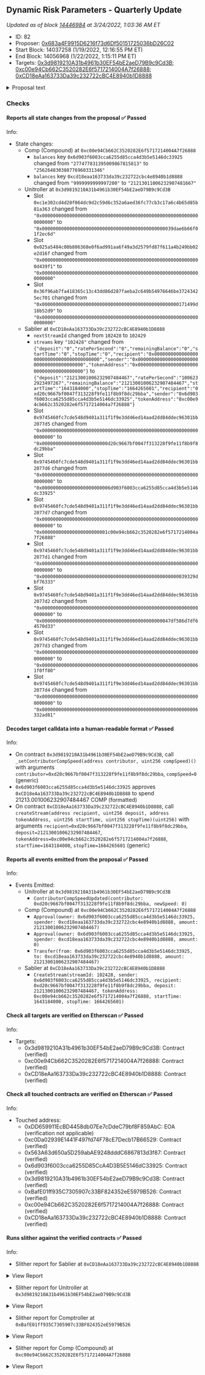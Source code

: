 ## Dynamic Risk Parameters - Quarterly Update

_Updated as of block [14446984](https://etherscan.io/block/14446984) at 3/24/2022, 1:03:36 AM ET_

- ID: 82
- Proposer: [0x683a4F9915D6216f73d6Df50151725036bD26C02](https://etherscan.io/address/0x683a4F9915D6216f73d6Df50151725036bD26C02)
- Start Block: 14037258 (1/19/2022, 12:16:55 PM ET)
- End Block: 14056968 (1/22/2022, 1:15:11 PM ET)
- Targets: [0x3d9819210A31b4961b30EF54bE2aeD79B9c9Cd3B](https://etherscan.io/address/0x3d9819210A31b4961b30EF54bE2aeD79B9c9Cd3B#code); [0xc00e94Cb662C3520282E6f5717214004A7f26888](https://etherscan.io/address/0xc00e94Cb662C3520282E6f5717214004A7f26888#code); [0xCD18eAa163733Da39c232722cBC4E8940b1D8888](https://etherscan.io/address/0xCD18eAa163733Da39c232722cBC4E8940b1D8888#code)

<details>
  <summary>Proposal text</summary>

> # Dynamic Risk Parameters - Quarterly Update
> ## Background
> 
> Over the past several months, Gauntlet has been executing on its [Dynamic Risk Parameters](https://www.comp.xyz/t/dynamic-risk-parameters/2223/1) engagement to continuously optimize capital efficiency and mitigate depositor losses. In just a quarter, Gauntlet has launched the [Risk Dashboard](https://gov.gauntlet.network/compound), implemented 5 sets of parameter recommendations, published 2 monthly risk reviews, and safely unlocked  additional borrow for Compound while maintaining protocol risk at safe levels. 
> 
> ## Replacing Existing Contributor Grant with Sablier Stream
> 
> As outlined in the original proposal, at the start of every quarter Gauntlet will create a proposal to update the service fee payment (higher or lower) in accordance with the formula outlined in the [proposal](https://www.comp.xyz/t/dynamic-risk-parameters/2223#:~:text=parameter%20recommendations%20suggested.-,Cost,-Gauntlet%20charges%20a).
> 
> As it is the beginning of a new quarter, Gauntlet is updating its streaming grant. In addition, as was requested by the [Compound community](https://www.comp.xyz/t/migrate-gfx-labs-and-gauntlet-comp-streams-over-to-sablier/2785), Gauntlet will replace its existing COMP stream with a Sablier stream. This governance proposal sets the Contributor Comp Speed to Gauntlet to zero and sets up a Sablier stream to Gauntlet instead.
> 
> References:
> [Full proposal and forum discussion](https://www.comp.xyz/t/gauntlet-quarterly-contributorcompspeed-update/2829)
</details>

### Checks
#### Reports all state changes from the proposal ✅ Passed
  




Info:
- State changes:
    - Comp (Compound) at `0xc00e94Cb662C3520282E6f5717214004A7f26888`
        - `balances` key `0x6d903f6003cca6255d85cca4d3b5e5146dc33925` changed from `"277477831395009867815813"` to `"256264830388776960331346"`
        - `balances` key `0xcd18eaa163733da39c232722cbc4e8940b1d8888` changed from `"9999999999997200"` to `"21213011006232907481667"`
    - Unitroller at `0x3d9819210A31b4961b30EF54bE2aeD79B9c9Cd3B`
        - Slot `0xc1e302cd4d20f064dc9d2c59d6c352a6aed36fc77cb3c17a6c4b65d85b81a363` changed from `"0x0000000000000000000000000000000000000000000000000000000000000000"` to `"0x000000000000000000000000000000000000000000000039dae6b66f01f2ec6d"`
        - Slot `0x025a5484c00b806368e0f6ad991aa6f49a3d2579fd87f611a4b249bb02e2d16f` changed from `"0x0000000000000000000000000000000000000000000000000000000000d439f1"` to `"0x0000000000000000000000000000000000000000000000000000000000000000"`
        - Slot `0x36f96ab7fa418365c13c43dd86d287faeba2c649b54976646be37243425ec701` changed from `"0x00000000000000000000000000000000000000000000000000171499d18b52d9"` to `"0x0000000000000000000000000000000000000000000000000000000000000000"`
    - Sablier at `0xCD18eAa163733Da39c232722cBC4E8940b1D8888`
        - `nextStreamId` changed from `102428` to `102429`
        - `streams` key `"102428"` changed from `{"deposit":"0","ratePerSecond":"0","remainingBalance":"0","startTime":"0","stopTime":"0","recipient":"0x0000000000000000000000000000000000000000","sender":"0x0000000000000000000000000000000000000000","tokenAddress":"0x0000000000000000000000000000000000000000"}` to `{"deposit":"21213001006232907484467","ratePerSecond":"1006232923497267","remainingBalance":"21213001006232907484467","startTime":"1643184000","stopTime":"1664265601","recipient":"0xd20c9667bf0047f313228f9fe11f8b9f8dc29bba","sender":"0x6d903f6003cca6255d85cca4d3b5e5146dc33925","tokenAddress":"0xc00e94cb662c3520282e6f5717214004a7f26888"}`
        - Slot `0x9745460fc7cde548d9401a311f1f9e3dd46ed14aad2dd84ddec96301bb2077d5` changed from `"0x0000000000000000000000000000000000000000000000000000000000000000"` to `"0x000000000000000000000000d20c9667bf0047f313228f9fe11f8b9f8dc29bba"`
        - Slot `0x9745460fc7cde548d9401a311f1f9e3dd46ed14aad2dd84ddec96301bb2077d6` changed from `"0x0000000000000000000000000000000000000000000000000000000000000000"` to `"0x0000000000000000000000006d903f6003cca6255d85cca4d3b5e5146dc33925"`
        - Slot `0x9745460fc7cde548d9401a311f1f9e3dd46ed14aad2dd84ddec96301bb2077d7` changed from `"0x0000000000000000000000000000000000000000000000000000000000000000"` to `"0x000000000000000000000001c00e94cb662c3520282e6f5717214004a7f26888"`
        - Slot `0x9745460fc7cde548d9401a311f1f9e3dd46ed14aad2dd84ddec96301bb2077d1` changed from `"0x0000000000000000000000000000000000000000000000000000000000000000"` to `"0x00000000000000000000000000000000000000000000000000039329dbf76333"`
        - Slot `0x9745460fc7cde548d9401a311f1f9e3dd46ed14aad2dd84ddec96301bb2077d2` changed from `"0x0000000000000000000000000000000000000000000000000000000000000000"` to `"0x00000000000000000000000000000000000000000000047df586d7df64570d33"`
        - Slot `0x9745460fc7cde548d9401a311f1f9e3dd46ed14aad2dd84ddec96301bb2077d3` changed from `"0x0000000000000000000000000000000000000000000000000000000000000000"` to `"0x0000000000000000000000000000000000000000000000000000000061f0ff80"`
        - Slot `0x9745460fc7cde548d9401a311f1f9e3dd46ed14aad2dd84ddec96301bb2077d4` changed from `"0x0000000000000000000000000000000000000000000000000000000000000000"` to `"0x000000000000000000000000000000000000000000000000000000006332ad81"`

#### Decodes target calldata into a human-readable format ✅ Passed
  




Info:
- On contract `0x3d9819210A31b4961b30EF54bE2aeD79B9c9Cd3B`, call `_setContributorCompSpeed(address contributor, uint256 compSpeed)()` with arguments `contributor=0xd20c9667bf0047f313228f9fe11f8b9f8dc29bba`, `compSpeed=0` (generic)
- `0x6d903f6003cca6255d85cca4d3b5e5146dc33925` approves `0xCD18eAa163733Da39c232722cBC4E8940b1D8888` to spend 21213.001006232907484467 COMP (formatted)
- On contract `0xCD18eAa163733Da39c232722cBC4E8940b1D8888`, call `createStream(address recipient, uint256 deposit, address tokenAddress, uint256 startTime, uint256 stopTime)(uint256)` with arguments `recipient=0xd20c9667bf0047f313228f9fe11f8b9f8dc29bba`, `deposit=21213001006232907484467`, `tokenAddress=0xc00e94cb662c3520282e6f5717214004a7f26888`, `startTime=1643184000`, `stopTime=1664265601` (generic)

#### Reports all events emitted from the proposal ✅ Passed
  




Info:
- Events Emitted:
    - Unitroller at `0x3d9819210A31b4961b30EF54bE2aeD79B9c9Cd3B`
        - `ContributorCompSpeedUpdated(contributor: 0xd20c9667bf0047f313228f9fe11f8b9f8dc29bba, newSpeed: 0)`
    - Comp (Compound) at `0xc00e94Cb662C3520282E6f5717214004A7f26888`
        - `Approval(owner: 0x6d903f6003cca6255d85cca4d3b5e5146dc33925, spender: 0xcd18eaa163733da39c232722cbc4e8940b1d8888, amount: 21213001006232907484467)`
        - `Approval(owner: 0x6d903f6003cca6255d85cca4d3b5e5146dc33925, spender: 0xcd18eaa163733da39c232722cbc4e8940b1d8888, amount: 0)`
        - `Transfer(from: 0x6d903f6003cca6255d85cca4d3b5e5146dc33925, to: 0xcd18eaa163733da39c232722cbc4e8940b1d8888, amount: 21213001006232907484467)`
    - Sablier at `0xCD18eAa163733Da39c232722cBC4E8940b1D8888`
        - `CreateStream(streamId: 102428, sender: 0x6d903f6003cca6255d85cca4d3b5e5146dc33925, recipient: 0xd20c9667bf0047f313228f9fe11f8b9f8dc29bba, deposit: 21213001006232907484467, tokenAddress: 0xc00e94cb662c3520282e6f5717214004a7f26888, startTime: 1643184000, stopTime: 1664265601)`

#### Check all targets are verified on Etherscan ✅ Passed
  




Info:
- Targets:
    - 0x3d9819210A31b4961b30EF54bE2aeD79B9c9Cd3B: Contract (verified)
    - 0xc00e94Cb662C3520282E6f5717214004A7f26888: Contract (verified)
    - 0xCD18eAa163733Da39c232722cBC4E8940b1D8888: Contract (verified)

#### Check all touched contracts are verified on Etherscan ✅ Passed
  




Info:
- Touched address:
    - 0xDD659911EcBD4458db07Ee7cDdeC79bf8F859AbC: EOA (verification not applicable)
    - 0xc0Da02939E1441F497fd74F78cE7Decb17B66529: Contract (verified)
    - 0x563A63d650a5D259abAE9248dddC6867813d3f87: Contract (verified)
    - 0x6d903f6003cca6255D85CcA4D3B5E5146dC33925: Contract (verified)
    - 0x3d9819210A31b4961b30EF54bE2aeD79B9c9Cd3B: Contract (verified)
    - 0xBafE01ff935C7305907c33BF824352eE5979B526: Contract (verified)
    - 0xc00e94Cb662C3520282E6f5717214004A7f26888: Contract (verified)
    - 0xCD18eAa163733Da39c232722cBC4E8940b1D8888: Contract (verified)

#### Runs slither against the verified contracts ✅ Passed
  




Info:
- Slither report for Sablier at `0xCD18eAa163733Da39c232722cBC4E8940b1D8888`

<details>
<summary>View Report</summary>

```
[92m
Pragma version^0.5.0 (ReentrancyGuard.sol#1) allows old versions
Reference: https://github.com/crytic/slither/wiki/Detector-Documentation#incorrect-versions-of-solidity[0m
[92m
SafeMath.add(uint256,uint256) (SafeMath.sol#26-31) is never used and should be removed
SafeMath.div(uint256,uint256) (SafeMath.sol#83-90) is never used and should be removed
SafeMath.mod(uint256,uint256) (SafeMath.sol#103-106) is never used and should be removed
SafeMath.mul(uint256,uint256) (SafeMath.sol#58-70) is never used and should be removed
SafeMath.sub(uint256,uint256) (SafeMath.sol#42-47) is never used and should be removed
Reference: https://github.com/crytic/slither/wiki/Detector-Documentation#dead-code[0m
[92m
Pragma version^0.5.0 (SafeMath.sol#1) allows old versions
Reference: https://github.com/crytic/slither/wiki/Detector-Documentation#incorrect-versions-of-solidity[0m
[93m
Sablier.balanceOf(uint256,address) (Sablier.sol#120-149) uses a dangerous strict equality:
	- require(bool,string)(vars.mathErr == MathError.NO_ERROR,recipient balance calculation error) (Sablier.sol#126)
Sablier.balanceOf(uint256,address) (Sablier.sol#120-149) uses a dangerous strict equality:
	- assert(bool)(vars.mathErr == MathError.NO_ERROR) (Sablier.sol#135)
Sablier.balanceOf(uint256,address) (Sablier.sol#120-149) uses a dangerous strict equality:
	- assert(bool)(vars.mathErr == MathError.NO_ERROR) (Sablier.sol#138)
Sablier.balanceOf(uint256,address) (Sablier.sol#120-149) uses a dangerous strict equality:
	- who == stream.recipient (Sablier.sol#141)
Sablier.balanceOf(uint256,address) (Sablier.sol#120-149) uses a dangerous strict equality:
	- who == stream.sender (Sablier.sol#142)
Sablier.balanceOf(uint256,address) (Sablier.sol#120-149) uses a dangerous strict equality:
	- assert(bool)(vars.mathErr == MathError.NO_ERROR) (Sablier.sol#145)
Sablier.createStream(address,uint256,address,uint256,uint256) (Sablier.sol#179-226) uses a dangerous strict equality:
	- assert(bool)(vars.mathErr == MathError.NO_ERROR) (Sablier.sol#193)
Sablier.createStream(address,uint256,address,uint256,uint256) (Sablier.sol#179-226) uses a dangerous strict equality:
	- require(bool,string)(deposit % vars.duration == 0,deposit not multiple of time delta) (Sablier.sol#199)
Sablier.createStream(address,uint256,address,uint256,uint256) (Sablier.sol#179-226) uses a dangerous strict equality:
	- assert(bool)(vars.mathErr == MathError.NO_ERROR) (Sablier.sol#203)
Sablier.createStream(address,uint256,address,uint256,uint256) (Sablier.sol#179-226) uses a dangerous strict equality:
	- require(bool,string)(vars.mathErr == MathError.NO_ERROR,next stream id calculation error) (Sablier.sol#221)
CarefulMath.divUInt(uint256,uint256) (CarefulMath.sol#41-47) uses a dangerous strict equality:
	- b == 0 (CarefulMath.sol#42)
CarefulMath.mulUInt(uint256,uint256) (CarefulMath.sol#24-36) uses a dangerous strict equality:
	- a == 0 (CarefulMath.sol#25)
Sablier.onlySenderOrRecipient(uint256) (Sablier.sol#36-42) uses a dangerous strict equality:
	- require(bool,string)(msg.sender == streams[streamId].sender || msg.sender == streams[streamId].recipient,caller is not the sender or the recipient of the stream) (Sablier.sol#37-40)
Sablier.withdrawFromStream(uint256,uint256) (Sablier.sol#237-263) uses a dangerous strict equality:
	- assert(bool)(mathErr == MathError.NO_ERROR) (Sablier.sol#256)
Reference: https://github.com/crytic/slither/wiki/Detector-Documentation#dangerous-strict-equalities[0m
[93m
Sablier.createStream(address,uint256,address,uint256,uint256).vars (Sablier.sol#190) is a local variable never initialized
Sablier.balanceOf(uint256,address).vars (Sablier.sol#122) is a local variable never initialized
Reference: https://github.com/crytic/slither/wiki/Detector-Documentation#uninitialized-local-variables[0m
[92m
Reentrancy in Sablier.cancelStream(uint256) (Sablier.sol#273-292):
	External calls:
	- token.safeTransfer(stream.recipient,recipientBalance) (Sablier.sol#287)
	- token.safeTransfer(stream.sender,senderBalance) (Sablier.sol#288)
	Event emitted after the call(s):
	- CancelStream(streamId,stream.sender,stream.recipient,senderBalance,recipientBalance) (Sablier.sol#290)
Reentrancy in Sablier.createStream(address,uint256,address,uint256,uint256) (Sablier.sol#179-226):
	External calls:
	- IERC20(tokenAddress).safeTransferFrom(msg.sender,address(this),deposit) (Sablier.sol#223)
	Event emitted after the call(s):
	- CreateStream(streamId,msg.sender,recipient,deposit,tokenAddress,startTime,stopTime) (Sablier.sol#224)
Reentrancy in Sablier.withdrawFromStream(uint256,uint256) (Sablier.sol#237-263):
	External calls:
	- IERC20(stream.tokenAddress).safeTransfer(stream.recipient,amount) (Sablier.sol#260)
	Event emitted after the call(s):
	- WithdrawFromStream(streamId,stream.recipient,amount) (Sablier.sol#261)
Reference: https://github.com/crytic/slither/wiki/Detector-Documentation#reentrancy-vulnerabilities-3[0m
[92m
Sablier.deltaOf(uint256) (Sablier.sol#99-104) uses timestamp for comparisons
	Dangerous comparisons:
	- block.timestamp <= stream.startTime (Sablier.sol#101)
	- block.timestamp < stream.stopTime (Sablier.sol#102)
Sablier.balanceOf(uint256,address) (Sablier.sol#120-149) uses timestamp for comparisons
	Dangerous comparisons:
	- require(bool,string)(vars.mathErr == MathError.NO_ERROR,recipient balance calculation error) (Sablier.sol#126)
	- stream.deposit > stream.remainingBalance (Sablier.sol#133)
	- assert(bool)(vars.mathErr == MathError.NO_ERROR) (Sablier.sol#135)
	- assert(bool)(vars.mathErr == MathError.NO_ERROR) (Sablier.sol#138)
	- who == stream.recipient (Sablier.sol#141)
	- who == stream.sender (Sablier.sol#142)
	- assert(bool)(vars.mathErr == MathError.NO_ERROR) (Sablier.sol#145)
Sablier.createStream(address,uint256,address,uint256,uint256) (Sablier.sol#179-226) uses timestamp for comparisons
	Dangerous comparisons:
	- require(bool,string)(startTime >= block.timestamp,start time before block.timestamp) (Sablier.sol#187)
	- assert(bool)(vars.mathErr == MathError.NO_ERROR) (Sablier.sol#193)
	- require(bool,string)(deposit >= vars.duration,deposit smaller than time delta) (Sablier.sol#196)
	- require(bool,string)(deposit % vars.duration == 0,deposit not multiple of time delta) (Sablier.sol#199)
	- assert(bool)(vars.mathErr == MathError.NO_ERROR) (Sablier.sol#203)
	- require(bool,string)(vars.mathErr == MathError.NO_ERROR,next stream id calculation error) (Sablier.sol#221)
Sablier.withdrawFromStream(uint256,uint256) (Sablier.sol#237-263) uses timestamp for comparisons
	Dangerous comparisons:
	- require(bool,string)(balance >= amount,amount exceeds the available balance) (Sablier.sol#248)
	- assert(bool)(mathErr == MathError.NO_ERROR) (Sablier.sol#256)
Sablier.cancelStream(uint256) (Sablier.sol#273-292) uses timestamp for comparisons
	Dangerous comparisons:
	- recipientBalance > 0 (Sablier.sol#287)
	- senderBalance > 0 (Sablier.sol#288)
Reference: https://github.com/crytic/slither/wiki/Detector-Documentation#block-timestamp[0m
[92m
Address.isContract(address) (Address.sol#17-26) uses assembly
	- INLINE ASM (Address.sol#24)
Reference: https://github.com/crytic/slither/wiki/Detector-Documentation#assembly-usage[0m
[92m
Different versions of Solidity is used:
	- Version used: ['=0.5.17', '>=0.5.17', '^0.5.0']
	- ^0.5.0 (Address.sol#1)
	- >=0.5.17 (CarefulMath.sol#1)
	- ^0.5.0 (IERC20.sol#1)
	- >=0.5.17 (ISablier.sol#1)
	- ^0.5.0 (ReentrancyGuard.sol#1)
	- =0.5.17 (Sablier.sol#1)
	- ^0.5.0 (SafeERC20.sol#1)
	- ^0.5.0 (SafeMath.sol#1)
	- =0.5.17 (Types.sol#1)
Reference: https://github.com/crytic/slither/wiki/Detector-Documentation#different-pragma-directives-are-used[0m
[92m
CarefulMath.addThenSubUInt(uint256,uint256,uint256) (CarefulMath.sol#76-84) is never used and should be removed
SafeERC20.safeApprove(IERC20,address,uint256) (SafeERC20.sol#28-37) is never used and should be removed
SafeERC20.safeDecreaseAllowance(IERC20,address,uint256) (SafeERC20.sol#44-47) is never used and should be removed
SafeERC20.safeIncreaseAllowance(IERC20,address,uint256) (SafeERC20.sol#39-42) is never used and should be removed
SafeMath.add(uint256,uint256) (SafeMath.sol#26-31) is never used and should be removed
SafeMath.div(uint256,uint256) (SafeMath.sol#83-90) is never used and should be removed
SafeMath.mod(uint256,uint256) (SafeMath.sol#103-106) is never used and should be removed
SafeMath.mul(uint256,uint256) (SafeMath.sol#58-70) is never used and should be removed
SafeMath.sub(uint256,uint256) (SafeMath.sol#42-47) is never used and should be removed
Reference: https://github.com/crytic/slither/wiki/Detector-Documentation#dead-code[0m
[92m
Pragma version^0.5.0 (Address.sol#1) allows old versions
Pragma version^0.5.0 (IERC20.sol#1) allows old versions
Pragma version^0.5.0 (ReentrancyGuard.sol#1) allows old versions
Pragma version^0.5.0 (SafeERC20.sol#1) allows old versions
Pragma version^0.5.0 (SafeMath.sol#1) allows old versions
Reference: https://github.com/crytic/slither/wiki/Detector-Documentation#incorrect-versions-of-solidity[0m
[92m
Low level call in SafeERC20.callOptionalReturn(IERC20,bytes) (SafeERC20.sol#55-74):
	- (success,returndata) = address(token).call(data) (SafeERC20.sol#67)
Reference: https://github.com/crytic/slither/wiki/Detector-Documentation#low-level-calls[0m
[92m
Sablier.constructor() (Sablier.sol#54-56) uses literals with too many digits:
	- nextStreamId = 100000 (Sablier.sol#55)
Reference: https://github.com/crytic/slither/wiki/Detector-Documentation#too-many-digits[0m
[92m
createStream(address,uint256,address,uint256,uint256) should be declared external:
	- Sablier.createStream(address,uint256,address,uint256,uint256) (Sablier.sol#179-226)
Reference: https://github.com/crytic/slither/wiki/Detector-Documentation#public-function-that-could-be-declared-external[0m
[92m
Pragma version^0.5.0 (IERC20.sol#1) allows old versions
Reference: https://github.com/crytic/slither/wiki/Detector-Documentation#incorrect-versions-of-solidity[0m
[92m
Address.isContract(address) (Address.sol#17-26) uses assembly
	- INLINE ASM (Address.sol#24)
Reference: https://github.com/crytic/slither/wiki/Detector-Documentation#assembly-usage[0m
[92m
Address.isContract(address) (Address.sol#17-26) is never used and should be removed
SafeERC20.callOptionalReturn(IERC20,bytes) (SafeERC20.sol#55-74) is never used and should be removed
SafeERC20.safeApprove(IERC20,address,uint256) (SafeERC20.sol#28-37) is never used and should be removed
SafeERC20.safeDecreaseAllowance(IERC20,address,uint256) (SafeERC20.sol#44-47) is never used and should be removed
SafeERC20.safeIncreaseAllowance(IERC20,address,uint256) (SafeERC20.sol#39-42) is never used and should be removed
SafeERC20.safeTransfer(IERC20,address,uint256) (SafeERC20.sol#20-22) is never used and should be removed
SafeERC20.safeTransferFrom(IERC20,address,address,uint256) (SafeERC20.sol#24-26) is never used and should be removed
SafeMath.add(uint256,uint256) (SafeMath.sol#26-31) is never used and should be removed
SafeMath.div(uint256,uint256) (SafeMath.sol#83-90) is never used and should be removed
SafeMath.mod(uint256,uint256) (SafeMath.sol#103-106) is never used and should be removed
SafeMath.mul(uint256,uint256) (SafeMath.sol#58-70) is never used and should be removed
SafeMath.sub(uint256,uint256) (SafeMath.sol#42-47) is never used and should be removed
Reference: https://github.com/crytic/slither/wiki/Detector-Documentation#dead-code[0m
[92m
Pragma version^0.5.0 (Address.sol#1) allows old versions
Pragma version^0.5.0 (IERC20.sol#1) allows old versions
Pragma version^0.5.0 (SafeERC20.sol#1) allows old versions
Pragma version^0.5.0 (SafeMath.sol#1) allows old versions
Reference: https://github.com/crytic/slither/wiki/Detector-Documentation#incorrect-versions-of-solidity[0m
[92m
Low level call in SafeERC20.callOptionalReturn(IERC20,bytes) (SafeERC20.sol#55-74):
	- (success,returndata) = address(token).call(data) (SafeERC20.sol#67)
Reference: https://github.com/crytic/slither/wiki/Detector-Documentation#low-level-calls[0m
[92m
CarefulMath.addThenSubUInt(uint256,uint256,uint256) (CarefulMath.sol#76-84) is never used and should be removed
CarefulMath.addUInt(uint256,uint256) (CarefulMath.sol#63-71) is never used and should be removed
CarefulMath.divUInt(uint256,uint256) (CarefulMath.sol#41-47) is never used and should be removed
CarefulMath.mulUInt(uint256,uint256) (CarefulMath.sol#24-36) is never used and should be removed
CarefulMath.subUInt(uint256,uint256) (CarefulMath.sol#52-58) is never used and should be removed
Reference: https://github.com/crytic/slither/wiki/Detector-Documentation#dead-code[0m
[92m
Address.isContract(address) (Address.sol#17-26) uses assembly
	- INLINE ASM (Address.sol#24)
Reference: https://github.com/crytic/slither/wiki/Detector-Documentation#assembly-usage[0m
[92m
Address.isContract(address) (Address.sol#17-26) is never used and should be removed
Reference: https://github.com/crytic/slither/wiki/Detector-Documentation#dead-code[0m
[92m
Pragma version^0.5.0 (Address.sol#1) allows old versions
Reference: https://github.com/crytic/slither/wiki/Detector-Documentation#incorrect-versions-of-solidity[0m
. analyzed (20 contracts with 77 detectors), 77 result(s) found
```

</details>


- Slither report for Unitroller at `0x3d9819210A31b4961b30EF54bE2aeD79B9c9Cd3B`

<details>
<summary>View Report</summary>

```
[91m
Unitroller.fallback() (Unitroller.sol#2590-2603) uses delegatecall to a input-controlled function id
	- (success) = comptrollerImplementation.delegatecall(msg.data) (Unitroller.sol#2592)
Reference: https://github.com/crytic/slither/wiki/Detector-Documentation#controlled-delegatecall[0m
[93m
EIP20NonStandardInterface (Unitroller.sol#670-732) has incorrect ERC20 function interface:EIP20NonStandardInterface.transfer(address,uint256) (Unitroller.sol#696)
EIP20NonStandardInterface (Unitroller.sol#670-732) has incorrect ERC20 function interface:EIP20NonStandardInterface.transferFrom(address,address,uint256) (Unitroller.sol#710)
Reference: https://github.com/crytic/slither/wiki/Detector-Documentation#incorrect-erc20-interface[0m
[93m
CToken.accrueInterest() (Unitroller.sol#1398-1462) uses a dangerous strict equality:
	- assert(bool)(vars.mathErr == MathError.NO_ERROR) (Unitroller.sol#1413)
CToken.balanceOfUnderlying(address) (Unitroller.sol#1166-1171) uses a dangerous strict equality:
	- require(bool)(mErr == MathError.NO_ERROR) (Unitroller.sol#1169)
CToken.borrowBalanceStored(address) (Unitroller.sol#1271-1275) uses a dangerous strict equality:
	- require(bool,string)(err == MathError.NO_ERROR,borrowBalanceStored: borrowBalanceStoredInternal failed) (Unitroller.sol#1273)
CToken.borrowFresh(address,uint256) (Unitroller.sol#1751-1816) uses a dangerous strict equality:
	- require(bool,string)(vars.err == Error.NO_ERROR,borrow transfer out failed) (Unitroller.sol#1802)
CToken.constructor(ComptrollerInterface,InterestRateModel,uint256,string,string,uint256) (Unitroller.sol#1004-1032) uses a dangerous strict equality:
	- require(bool,string)(err == uint256(Error.NO_ERROR),Setting comptroller failed) (Unitroller.sol#1019)
CToken.constructor(ComptrollerInterface,InterestRateModel,uint256,string,string,uint256) (Unitroller.sol#1004-1032) uses a dangerous strict equality:
	- require(bool,string)(err == uint256(Error.NO_ERROR),Setting interest rate model failed) (Unitroller.sol#1027)
CarefulMath.divUInt(uint256,uint256) (Unitroller.sol#332-338) uses a dangerous strict equality:
	- b == 0 (Unitroller.sol#333)
CToken.exchangeRateStored() (Unitroller.sol#1328-1332) uses a dangerous strict equality:
	- require(bool,string)(err == MathError.NO_ERROR,exchangeRateStored: exchangeRateStoredInternal failed) (Unitroller.sol#1330)
CToken.exchangeRateStoredInternal() (Unitroller.sol#1339-1368) uses a dangerous strict equality:
	- totalSupply == 0 (Unitroller.sol#1340)
Exponential.mulExp(Exponential.Exp,Exponential.Exp) (Unitroller.sol#519-539) uses a dangerous strict equality:
	- assert(bool)(err2 == MathError.NO_ERROR) (Unitroller.sol#536)
CarefulMath.mulUInt(uint256,uint256) (Unitroller.sol#315-327) uses a dangerous strict equality:
	- a == 0 (Unitroller.sol#316)
CToken.redeemFresh(address,uint256,uint256) (Unitroller.sol#1625-1721) uses a dangerous strict equality:
	- require(bool,string)(vars.err == Error.NO_ERROR,redeem transfer out failed) (Unitroller.sol#1707)
CToken.repayBorrowFresh(address,address,uint256) (Unitroller.sol#1866-1943) uses a dangerous strict equality:
	- require(bool,string)(vars.err == Error.NO_ERROR,repay borrow transfer in failed) (Unitroller.sol#1929)
CToken.supplyRatePerBlock() (Unitroller.sol#1221-1245) uses a dangerous strict equality:
	- require(bool,string)(e1 == MathError.NO_ERROR,supplyRatePerBlock: calculating underlying failed) (Unitroller.sol#1233)
CToken.supplyRatePerBlock() (Unitroller.sol#1221-1245) uses a dangerous strict equality:
	- require(bool,string)(e2 == MathError.NO_ERROR,supplyRatePerBlock: calculating borrowsPer failed) (Unitroller.sol#1236)
CToken.supplyRatePerBlock() (Unitroller.sol#1221-1245) uses a dangerous strict equality:
	- require(bool,string)(e3 == MathError.NO_ERROR,supplyRatePerBlock: calculating oneMinusReserveFactor failed) (Unitroller.sol#1239)
CToken.supplyRatePerBlock() (Unitroller.sol#1221-1245) uses a dangerous strict equality:
	- require(bool,string)(e4 == MathError.NO_ERROR,supplyRatePerBlock: calculating supplyRate failed) (Unitroller.sol#1242)
CToken.transfer(address,uint256) (Unitroller.sol#1111-1113) uses a dangerous strict equality:
	- transferTokens(msg.sender,msg.sender,dst,amount) == uint256(Error.NO_ERROR) (Unitroller.sol#1112)
CToken.transferFrom(address,address,uint256) (Unitroller.sol#1122-1124) uses a dangerous strict equality:
	- transferTokens(msg.sender,src,dst,amount) == uint256(Error.NO_ERROR) (Unitroller.sol#1123)
Reference: https://github.com/crytic/slither/wiki/Detector-Documentation#dangerous-strict-equalities[0m
[93m
Reentrancy in CToken.liquidateBorrowInternal(address,uint256,CToken) (Unitroller.sol#1953-1968):
	External calls:
	- error = cTokenCollateral.accrueInterest() (Unitroller.sol#1960)
	- liquidateBorrowFresh(msg.sender,borrower,repayAmount,cTokenCollateral) (Unitroller.sol#1967)
		- allowed = comptroller.repayBorrowAllowed(address(this),payer,borrower,repayAmount) (Unitroller.sol#1868)
		- allowed = comptroller.liquidateBorrowAllowed(address(this),address(cTokenCollateral),liquidator,borrower,repayAmount) (Unitroller.sol#1981)
		- seizeError = cTokenCollateral.seize(liquidator,borrower,seizeTokens) (Unitroller.sol#2029)
		- comptroller.liquidateBorrowVerify(address(this),address(cTokenCollateral),liquidator,borrower,repayAmount,seizeTokens) (Unitroller.sol#2036)
		- comptroller.repayBorrowVerify(address(this),payer,borrower,vars.repayAmount,vars.borrowerIndex) (Unitroller.sol#1940)
	State variables written after the call(s):
	- liquidateBorrowFresh(msg.sender,borrower,repayAmount,cTokenCollateral) (Unitroller.sol#1967)
		- totalBorrows = vars.totalBorrowsNew (Unitroller.sol#1934)
Reentrancy in CToken.redeemFresh(address,uint256,uint256) (Unitroller.sol#1625-1721):
	External calls:
	- allowed = comptroller.redeemAllowed(address(this),redeemer,vars.redeemTokens) (Unitroller.sol#1665)
	State variables written after the call(s):
	- totalSupply = vars.totalSupplyNew (Unitroller.sol#1710)
Reference: https://github.com/crytic/slither/wiki/Detector-Documentation#reentrancy-vulnerabilities-1[0m
[93m
CToken.mintFresh(address,uint256).vars (Unitroller.sol#1508) is a local variable never initialized
CToken.repayBorrowFresh(address,address,uint256).vars (Unitroller.sol#1878) is a local variable never initialized
CToken.accrueInterest().vars (Unitroller.sol#1399) is a local variable never initialized
CToken.redeemFresh(address,uint256,uint256).vars (Unitroller.sol#1628) is a local variable never initialized
CToken.borrowFresh(address,uint256).vars (Unitroller.sol#1768) is a local variable never initialized
Reference: https://github.com/crytic/slither/wiki/Detector-Documentation#uninitialized-local-variables[0m
[92m
CToken._setPendingAdmin(address).newPendingAdmin (Unitroller.sol#2109) lacks a zero-check on :
		- pendingAdmin = newPendingAdmin (Unitroller.sol#2119)
Unitroller._setPendingImplementation(address).newPendingImplementation (Unitroller.sol#2491) lacks a zero-check on :
		- pendingComptrollerImplementation = newPendingImplementation (Unitroller.sol#2499)
Unitroller._setPendingAdmin(address).newPendingAdmin (Unitroller.sol#2540) lacks a zero-check on :
		- pendingAdmin = newPendingAdmin (Unitroller.sol#2550)
Reference: https://github.com/crytic/slither/wiki/Detector-Documentation#missing-zero-address-validation[0m
[92m
Reentrancy in CToken.borrowFresh(address,uint256) (Unitroller.sol#1751-1816):
	External calls:
	- allowed = comptroller.borrowAllowed(address(this),borrower,borrowAmount) (Unitroller.sol#1753)
	State variables written after the call(s):
	- accountBorrows[borrower].principal = vars.accountBorrowsNew (Unitroller.sol#1805)
	- accountBorrows[borrower].interestIndex = borrowIndex (Unitroller.sol#1806)
	- totalBorrows = vars.totalBorrowsNew (Unitroller.sol#1807)
Reentrancy in CToken.mintFresh(address,uint256) (Unitroller.sol#1496-1573):
	External calls:
	- allowed = comptroller.mintAllowed(address(this),minter,mintAmount) (Unitroller.sol#1498)
	State variables written after the call(s):
	- accountTokens[minter] = vars.accountTokensNew (Unitroller.sol#1563)
	- totalSupply = vars.totalSupplyNew (Unitroller.sol#1562)
Reentrancy in CToken.redeemFresh(address,uint256,uint256) (Unitroller.sol#1625-1721):
	External calls:
	- allowed = comptroller.redeemAllowed(address(this),redeemer,vars.redeemTokens) (Unitroller.sol#1665)
	State variables written after the call(s):
	- accountTokens[redeemer] = vars.accountTokensNew (Unitroller.sol#1711)
Reentrancy in CToken.repayBorrowFresh(address,address,uint256) (Unitroller.sol#1866-1943):
	External calls:
	- allowed = comptroller.repayBorrowAllowed(address(this),payer,borrower,repayAmount) (Unitroller.sol#1868)
	State variables written after the call(s):
	- accountBorrows[borrower].principal = vars.accountBorrowsNew (Unitroller.sol#1932)
	- accountBorrows[borrower].interestIndex = borrowIndex (Unitroller.sol#1933)
	- totalBorrows = vars.totalBorrowsNew (Unitroller.sol#1934)
Reentrancy in CToken.seize(address,address,uint256) (Unitroller.sol#2050-2096):
	External calls:
	- allowed = comptroller.seizeAllowed(address(this),msg.sender,liquidator,borrower,seizeTokens) (Unitroller.sol#2052)
	State variables written after the call(s):
	- accountTokens[borrower] = borrowerTokensNew (Unitroller.sol#2086)
	- accountTokens[liquidator] = liquidatorTokensNew (Unitroller.sol#2087)
Reentrancy in CToken.transferTokens(address,address,address,uint256) (Unitroller.sol#1043-1103):
	External calls:
	- allowed = comptroller.transferAllowed(address(this),src,dst,tokens) (Unitroller.sol#1045)
	State variables written after the call(s):
	- accountTokens[src] = srcTokensNew (Unitroller.sol#1088)
	- accountTokens[dst] = dstTokensNew (Unitroller.sol#1089)
	- transferAllowances[src][spender] = allowanceNew (Unitroller.sol#1093)
Reference: https://github.com/crytic/slither/wiki/Detector-Documentation#reentrancy-vulnerabilities-2[0m
[92m
Reentrancy in CToken.borrowFresh(address,uint256) (Unitroller.sol#1751-1816):
	External calls:
	- allowed = comptroller.borrowAllowed(address(this),borrower,borrowAmount) (Unitroller.sol#1753)
	Event emitted after the call(s):
	- Borrow(borrower,borrowAmount,vars.accountBorrowsNew,vars.totalBorrowsNew) (Unitroller.sol#1810)
	- Failure(uint256(err),uint256(info),opaqueError) (Unitroller.sol#206)
		- failOpaque(Error.MATH_ERROR,FailureInfo.BORROW_NEW_ACCOUNT_BORROW_BALANCE_CALCULATION_FAILED,uint256(vars.mathErr)) (Unitroller.sol#1782)
	- Failure(uint256(err),uint256(info),opaqueError) (Unitroller.sol#206)
		- failOpaque(Error.MATH_ERROR,FailureInfo.BORROW_NEW_TOTAL_BALANCE_CALCULATION_FAILED,uint256(vars.mathErr)) (Unitroller.sol#1787)
	- Failure(uint256(err),uint256(info),0) (Unitroller.sol#197)
		- fail(Error.MARKET_NOT_FRESH,FailureInfo.BORROW_FRESHNESS_CHECK) (Unitroller.sol#1760)
	- Failure(uint256(err),uint256(info),0) (Unitroller.sol#197)
		- fail(Error.TOKEN_INSUFFICIENT_CASH,FailureInfo.BORROW_CASH_NOT_AVAILABLE) (Unitroller.sol#1765)
	- Failure(uint256(err),uint256(info),opaqueError) (Unitroller.sol#206)
		- failOpaque(Error.COMPTROLLER_REJECTION,FailureInfo.BORROW_COMPTROLLER_REJECTION,allowed) (Unitroller.sol#1755)
	- Failure(uint256(err),uint256(info),opaqueError) (Unitroller.sol#206)
		- failOpaque(Error.MATH_ERROR,FailureInfo.BORROW_ACCUMULATED_BALANCE_CALCULATION_FAILED,uint256(vars.mathErr)) (Unitroller.sol#1777)
Reentrancy in CToken.liquidateBorrowFresh(address,address,uint256,CToken) (Unitroller.sol#1979-2039):
	External calls:
	- allowed = comptroller.liquidateBorrowAllowed(address(this),address(cTokenCollateral),liquidator,borrower,repayAmount) (Unitroller.sol#1981)
	Event emitted after the call(s):
	- Failure(uint256(err),uint256(info),opaqueError) (Unitroller.sol#206)
		- failOpaque(Error.COMPTROLLER_REJECTION,FailureInfo.LIQUIDATE_COMPTROLLER_REJECTION,allowed) (Unitroller.sol#1983)
	- Failure(uint256(err),uint256(info),0) (Unitroller.sol#197)
		- fail(Error.TOKEN_INSUFFICIENT_BALANCE,FailureInfo.LIQUIDATE_SEIZE_TOO_MUCH) (Unitroller.sol#2019)
	- Failure(uint256(err),uint256(info),0) (Unitroller.sol#197)
		- fail(Error.INVALID_CLOSE_AMOUNT_REQUESTED,FailureInfo.LIQUIDATE_CLOSE_AMOUNT_IS_ZERO) (Unitroller.sol#2003)
	- Failure(uint256(err),uint256(info),0) (Unitroller.sol#197)
		- fail(Error.MARKET_NOT_FRESH,FailureInfo.LIQUIDATE_COLLATERAL_FRESHNESS_CHECK) (Unitroller.sol#1993)
	- Failure(uint256(err),uint256(info),0) (Unitroller.sol#197)
		- fail(Error.MARKET_NOT_FRESH,FailureInfo.LIQUIDATE_FRESHNESS_CHECK) (Unitroller.sol#1988)
	- Failure(uint256(err),uint256(info),0) (Unitroller.sol#197)
		- fail(Error.INVALID_CLOSE_AMOUNT_REQUESTED,FailureInfo.LIQUIDATE_CLOSE_AMOUNT_IS_UINT_MAX) (Unitroller.sol#2008)
	- Failure(uint256(err),uint256(info),0) (Unitroller.sol#197)
		- fail(Error.INVALID_ACCOUNT_PAIR,FailureInfo.LIQUIDATE_LIQUIDATOR_IS_BORROWER) (Unitroller.sol#1998)
	- Failure(uint256(err),uint256(info),opaqueError) (Unitroller.sol#206)
		- failOpaque(Error.COMPTROLLER_CALCULATION_ERROR,FailureInfo.LIQUIDATE_COMPTROLLER_CALCULATE_AMOUNT_SEIZE_FAILED,amountSeizeError) (Unitroller.sol#2014)
Reentrancy in CToken.liquidateBorrowFresh(address,address,uint256,CToken) (Unitroller.sol#1979-2039):
	External calls:
	- allowed = comptroller.liquidateBorrowAllowed(address(this),address(cTokenCollateral),liquidator,borrower,repayAmount) (Unitroller.sol#1981)
	- repayBorrowError = repayBorrowFresh(liquidator,borrower,repayAmount) (Unitroller.sol#2023)
		- allowed = comptroller.repayBorrowAllowed(address(this),payer,borrower,repayAmount) (Unitroller.sol#1868)
		- comptroller.repayBorrowVerify(address(this),payer,borrower,vars.repayAmount,vars.borrowerIndex) (Unitroller.sol#1940)
	Event emitted after the call(s):
	- Failure(uint256(err),uint256(info),0) (Unitroller.sol#197)
		- fail(TokenErrorReporter.Error(repayBorrowError),FailureInfo.LIQUIDATE_REPAY_BORROW_FRESH_FAILED) (Unitroller.sol#2025)
	- Failure(uint256(err),uint256(info),0) (Unitroller.sol#197)
		- repayBorrowError = repayBorrowFresh(liquidator,borrower,repayAmount) (Unitroller.sol#2023)
	- Failure(uint256(err),uint256(info),opaqueError) (Unitroller.sol#206)
		- repayBorrowError = repayBorrowFresh(liquidator,borrower,repayAmount) (Unitroller.sol#2023)
	- RepayBorrow(payer,borrower,vars.repayAmount,vars.accountBorrowsNew,vars.totalBorrowsNew) (Unitroller.sol#1937)
		- repayBorrowError = repayBorrowFresh(liquidator,borrower,repayAmount) (Unitroller.sol#2023)
Reentrancy in CToken.liquidateBorrowFresh(address,address,uint256,CToken) (Unitroller.sol#1979-2039):
	External calls:
	- allowed = comptroller.liquidateBorrowAllowed(address(this),address(cTokenCollateral),liquidator,borrower,repayAmount) (Unitroller.sol#1981)
	- repayBorrowError = repayBorrowFresh(liquidator,borrower,repayAmount) (Unitroller.sol#2023)
		- allowed = comptroller.repayBorrowAllowed(address(this),payer,borrower,repayAmount) (Unitroller.sol#1868)
		- comptroller.repayBorrowVerify(address(this),payer,borrower,vars.repayAmount,vars.borrowerIndex) (Unitroller.sol#1940)
	- seizeError = cTokenCollateral.seize(liquidator,borrower,seizeTokens) (Unitroller.sol#2029)
	Event emitted after the call(s):
	- LiquidateBorrow(liquidator,borrower,repayAmount,address(cTokenCollateral),seizeTokens) (Unitroller.sol#2033)
Reentrancy in CToken.liquidateBorrowInternal(address,uint256,CToken) (Unitroller.sol#1953-1968):
	External calls:
	- error = cTokenCollateral.accrueInterest() (Unitroller.sol#1960)
	Event emitted after the call(s):
	- Failure(uint256(err),uint256(info),0) (Unitroller.sol#197)
		- fail(TokenErrorReporter.Error(error),FailureInfo.LIQUIDATE_ACCRUE_COLLATERAL_INTEREST_FAILED) (Unitroller.sol#1963)
Reentrancy in CToken.liquidateBorrowInternal(address,uint256,CToken) (Unitroller.sol#1953-1968):
	External calls:
	- error = cTokenCollateral.accrueInterest() (Unitroller.sol#1960)
	- liquidateBorrowFresh(msg.sender,borrower,repayAmount,cTokenCollateral) (Unitroller.sol#1967)
		- allowed = comptroller.repayBorrowAllowed(address(this),payer,borrower,repayAmount) (Unitroller.sol#1868)
		- allowed = comptroller.liquidateBorrowAllowed(address(this),address(cTokenCollateral),liquidator,borrower,repayAmount) (Unitroller.sol#1981)
		- seizeError = cTokenCollateral.seize(liquidator,borrower,seizeTokens) (Unitroller.sol#2029)
		- comptroller.liquidateBorrowVerify(address(this),address(cTokenCollateral),liquidator,borrower,repayAmount,seizeTokens) (Unitroller.sol#2036)
		- comptroller.repayBorrowVerify(address(this),payer,borrower,vars.repayAmount,vars.borrowerIndex) (Unitroller.sol#1940)
	Event emitted after the call(s):
	- Failure(uint256(err),uint256(info),0) (Unitroller.sol#197)
		- liquidateBorrowFresh(msg.sender,borrower,repayAmount,cTokenCollateral) (Unitroller.sol#1967)
	- Failure(uint256(err),uint256(info),opaqueError) (Unitroller.sol#206)
		- liquidateBorrowFresh(msg.sender,borrower,repayAmount,cTokenCollateral) (Unitroller.sol#1967)
	- LiquidateBorrow(liquidator,borrower,repayAmount,address(cTokenCollateral),seizeTokens) (Unitroller.sol#2033)
		- liquidateBorrowFresh(msg.sender,borrower,repayAmount,cTokenCollateral) (Unitroller.sol#1967)
	- RepayBorrow(payer,borrower,vars.repayAmount,vars.accountBorrowsNew,vars.totalBorrowsNew) (Unitroller.sol#1937)
		- liquidateBorrowFresh(msg.sender,borrower,repayAmount,cTokenCollateral) (Unitroller.sol#1967)
Reentrancy in CToken.mintFresh(address,uint256) (Unitroller.sol#1496-1573):
	External calls:
	- allowed = comptroller.mintAllowed(address(this),minter,mintAmount) (Unitroller.sol#1498)
	Event emitted after the call(s):
	- Failure(uint256(err),uint256(info),opaqueError) (Unitroller.sol#206)
		- failOpaque(Error.COMPTROLLER_REJECTION,FailureInfo.MINT_COMPTROLLER_REJECTION,allowed) (Unitroller.sol#1500)
	- Failure(uint256(err),uint256(info),opaqueError) (Unitroller.sol#206)
		- failOpaque(Error.MATH_ERROR,FailureInfo.MINT_NEW_ACCOUNT_BALANCE_CALCULATION_FAILED,uint256(vars.mathErr)) (Unitroller.sol#1542)
	- Failure(uint256(err),uint256(info),0) (Unitroller.sol#197)
		- fail(Error.MARKET_NOT_FRESH,FailureInfo.MINT_FRESHNESS_CHECK) (Unitroller.sol#1505)
	- Failure(uint256(err),uint256(info),0) (Unitroller.sol#197)
		- fail(vars.err,FailureInfo.MINT_TRANSFER_IN_FAILED) (Unitroller.sol#1558)
	- Failure(uint256(err),uint256(info),opaqueError) (Unitroller.sol#206)
		- failOpaque(Error.MATH_ERROR,FailureInfo.MINT_EXCHANGE_RATE_READ_FAILED,uint256(vars.mathErr)) (Unitroller.sol#1522)
	- Failure(uint256(err),uint256(info),0) (Unitroller.sol#197)
		- fail(vars.err,FailureInfo.MINT_TRANSFER_IN_NOT_POSSIBLE) (Unitroller.sol#1513)
	- Failure(uint256(err),uint256(info),opaqueError) (Unitroller.sol#206)
		- failOpaque(Error.MATH_ERROR,FailureInfo.MINT_EXCHANGE_CALCULATION_FAILED,uint256(vars.mathErr)) (Unitroller.sol#1527)
	- Failure(uint256(err),uint256(info),opaqueError) (Unitroller.sol#206)
		- failOpaque(Error.MATH_ERROR,FailureInfo.MINT_NEW_TOTAL_SUPPLY_CALCULATION_FAILED,uint256(vars.mathErr)) (Unitroller.sol#1537)
	- Mint(minter,mintAmount,vars.mintTokens) (Unitroller.sol#1566)
	- Transfer(address(this),minter,vars.mintTokens) (Unitroller.sol#1567)
Reentrancy in CToken.redeemFresh(address,uint256,uint256) (Unitroller.sol#1625-1721):
	External calls:
	- allowed = comptroller.redeemAllowed(address(this),redeemer,vars.redeemTokens) (Unitroller.sol#1665)
	Event emitted after the call(s):
	- Failure(uint256(err),uint256(info),0) (Unitroller.sol#197)
		- fail(Error.TOKEN_INSUFFICIENT_CASH,FailureInfo.REDEEM_TRANSFER_OUT_NOT_POSSIBLE) (Unitroller.sol#1692)
	- Failure(uint256(err),uint256(info),opaqueError) (Unitroller.sol#206)
		- failOpaque(Error.COMPTROLLER_REJECTION,FailureInfo.REDEEM_COMPTROLLER_REJECTION,allowed) (Unitroller.sol#1667)
	- Failure(uint256(err),uint256(info),opaqueError) (Unitroller.sol#206)
		- failOpaque(Error.MATH_ERROR,FailureInfo.REDEEM_NEW_TOTAL_SUPPLY_CALCULATION_FAILED,uint256(vars.mathErr)) (Unitroller.sol#1682)
	- Failure(uint256(err),uint256(info),0) (Unitroller.sol#197)
		- fail(Error.MARKET_NOT_FRESH,FailureInfo.REDEEM_FRESHNESS_CHECK) (Unitroller.sol#1672)
	- Failure(uint256(err),uint256(info),opaqueError) (Unitroller.sol#206)
		- failOpaque(Error.MATH_ERROR,FailureInfo.REDEEM_NEW_ACCOUNT_BALANCE_CALCULATION_FAILED,uint256(vars.mathErr)) (Unitroller.sol#1687)
	- Redeem(redeemer,vars.redeemAmount,vars.redeemTokens) (Unitroller.sol#1715)
	- Transfer(redeemer,address(this),vars.redeemTokens) (Unitroller.sol#1714)
Reentrancy in CToken.repayBorrowFresh(address,address,uint256) (Unitroller.sol#1866-1943):
	External calls:
	- allowed = comptroller.repayBorrowAllowed(address(this),payer,borrower,repayAmount) (Unitroller.sol#1868)
	Event emitted after the call(s):
	- Failure(uint256(err),uint256(info),opaqueError) (Unitroller.sol#206)
		- failOpaque(Error.MATH_ERROR,FailureInfo.REPAY_BORROW_ACCUMULATED_BALANCE_CALCULATION_FAILED,uint256(vars.mathErr)) (Unitroller.sol#1886)
	- Failure(uint256(err),uint256(info),0) (Unitroller.sol#197)
		- fail(vars.err,FailureInfo.REPAY_BORROW_TRANSFER_IN_NOT_POSSIBLE) (Unitroller.sol#1899)
	- Failure(uint256(err),uint256(info),opaqueError) (Unitroller.sol#206)
		- failOpaque(Error.COMPTROLLER_REJECTION,FailureInfo.REPAY_BORROW_COMPTROLLER_REJECTION,allowed) (Unitroller.sol#1870)
	- Failure(uint256(err),uint256(info),opaqueError) (Unitroller.sol#206)
		- failOpaque(Error.MATH_ERROR,FailureInfo.REPAY_BORROW_NEW_ACCOUNT_BORROW_BALANCE_CALCULATION_FAILED,uint256(vars.mathErr)) (Unitroller.sol#1909)
	- Failure(uint256(err),uint256(info),opaqueError) (Unitroller.sol#206)
		- failOpaque(Error.MATH_ERROR,FailureInfo.REPAY_BORROW_NEW_TOTAL_BALANCE_CALCULATION_FAILED,uint256(vars.mathErr)) (Unitroller.sol#1914)
	- Failure(uint256(err),uint256(info),0) (Unitroller.sol#197)
		- fail(Error.MARKET_NOT_FRESH,FailureInfo.REPAY_BORROW_FRESHNESS_CHECK) (Unitroller.sol#1875)
	- RepayBorrow(payer,borrower,vars.repayAmount,vars.accountBorrowsNew,vars.totalBorrowsNew) (Unitroller.sol#1937)
Reentrancy in CToken.seize(address,address,uint256) (Unitroller.sol#2050-2096):
	External calls:
	- allowed = comptroller.seizeAllowed(address(this),msg.sender,liquidator,borrower,seizeTokens) (Unitroller.sol#2052)
	Event emitted after the call(s):
	- Failure(uint256(err),uint256(info),0) (Unitroller.sol#197)
		- fail(Error.INVALID_ACCOUNT_PAIR,FailureInfo.LIQUIDATE_SEIZE_LIQUIDATOR_IS_BORROWER) (Unitroller.sol#2059)
	- Failure(uint256(err),uint256(info),opaqueError) (Unitroller.sol#206)
		- failOpaque(Error.MATH_ERROR,FailureInfo.LIQUIDATE_SEIZE_BALANCE_INCREMENT_FAILED,uint256(mathErr)) (Unitroller.sol#2078)
	- Failure(uint256(err),uint256(info),opaqueError) (Unitroller.sol#206)
		- failOpaque(Error.COMPTROLLER_REJECTION,FailureInfo.LIQUIDATE_SEIZE_COMPTROLLER_REJECTION,allowed) (Unitroller.sol#2054)
	- Failure(uint256(err),uint256(info),opaqueError) (Unitroller.sol#206)
		- failOpaque(Error.MATH_ERROR,FailureInfo.LIQUIDATE_SEIZE_BALANCE_DECREMENT_FAILED,uint256(mathErr)) (Unitroller.sol#2073)
	- Transfer(borrower,liquidator,seizeTokens) (Unitroller.sol#2090)
Reentrancy in CToken.transferTokens(address,address,address,uint256) (Unitroller.sol#1043-1103):
	External calls:
	- allowed = comptroller.transferAllowed(address(this),src,dst,tokens) (Unitroller.sol#1045)
	Event emitted after the call(s):
	- Failure(uint256(err),uint256(info),opaqueError) (Unitroller.sol#206)
		- failOpaque(Error.COMPTROLLER_REJECTION,FailureInfo.TRANSFER_COMPTROLLER_REJECTION,allowed) (Unitroller.sol#1047)
	- Failure(uint256(err),uint256(info),0) (Unitroller.sol#197)
		- fail(Error.MATH_ERROR,FailureInfo.TRANSFER_NOT_ENOUGH) (Unitroller.sol#1076)
	- Failure(uint256(err),uint256(info),0) (Unitroller.sol#197)
		- fail(Error.BAD_INPUT,FailureInfo.TRANSFER_NOT_ALLOWED) (Unitroller.sol#1052)
	- Failure(uint256(err),uint256(info),0) (Unitroller.sol#197)
		- fail(Error.MATH_ERROR,FailureInfo.TRANSFER_TOO_MUCH) (Unitroller.sol#1081)
	- Failure(uint256(err),uint256(info),0) (Unitroller.sol#197)
		- fail(Error.MATH_ERROR,FailureInfo.TRANSFER_NOT_ALLOWED) (Unitroller.sol#1071)
	- Transfer(src,dst,tokens) (Unitroller.sol#1097)
Reference: https://github.com/crytic/slither/wiki/Detector-Documentation#reentrancy-vulnerabilities-3[0m
[92m
Unitroller.fallback() (Unitroller.sol#2590-2603) uses assembly
	- INLINE ASM (Unitroller.sol#2595-2602)
Reference: https://github.com/crytic/slither/wiki/Detector-Documentation#assembly-usage[0m
[92m
CToken.borrowFresh(address,uint256) (Unitroller.sol#1751-1816) is never used and should be removed
CToken.borrowInternal(uint256) (Unitroller.sol#1728-1736) is never used and should be removed
CToken.checkTransferIn(address,uint256) (Unitroller.sol#2358) is never used and should be removed
CToken.doTransferIn(address,uint256) (Unitroller.sol#2365) is never used and should be removed
CToken.liquidateBorrowFresh(address,address,uint256,CToken) (Unitroller.sol#1979-2039) is never used and should be removed
CToken.liquidateBorrowInternal(address,uint256,CToken) (Unitroller.sol#1953-1968) is never used and should be removed
CToken.mintFresh(address,uint256) (Unitroller.sol#1496-1573) is never used and should be removed
CToken.mintInternal(uint256) (Unitroller.sol#1470-1478) is never used and should be removed
CToken.redeemFresh(address,uint256,uint256) (Unitroller.sol#1625-1721) is never used and should be removed
CToken.redeemInternal(uint256) (Unitroller.sol#1581-1589) is never used and should be removed
CToken.redeemUnderlyingInternal(uint256) (Unitroller.sol#1597-1605) is never used and should be removed
CToken.repayBorrowBehalfInternal(address,uint256) (Unitroller.sol#1839-1847) is never used and should be removed
CToken.repayBorrowFresh(address,address,uint256) (Unitroller.sol#1866-1943) is never used and should be removed
CToken.repayBorrowInternal(uint256) (Unitroller.sol#1823-1831) is never used and should be removed
ComptrollerErrorReporter.failOpaque(ComptrollerErrorReporter.Error,ComptrollerErrorReporter.FailureInfo,uint256) (Unitroller.sol#72-76) is never used and should be removed
Exponential.addExp(Exponential.Exp,Exponential.Exp) (Unitroller.sol#421-425) is never used and should be removed
Exponential.divExp(Exponential.Exp,Exponential.Exp) (Unitroller.sol#564-566) is never used and should be removed
Exponential.divScalar(Exponential.Exp,uint256) (Unitroller.sol#475-482) is never used and should be removed
Exponential.divScalarByExpTruncate(uint256,Exponential.Exp) (Unitroller.sol#507-514) is never used and should be removed
Exponential.isZeroExp(Exponential.Exp) (Unitroller.sol#594-596) is never used and should be removed
Exponential.lessThanExp(Exponential.Exp,Exponential.Exp) (Unitroller.sol#580-582) is never used and should be removed
Exponential.lessThanOrEqualExp(Exponential.Exp,Exponential.Exp) (Unitroller.sol#587-589) is never used and should be removed
Exponential.mulExp(uint256,uint256) (Unitroller.sol#544-546) is never used and should be removed
Reference: https://github.com/crytic/slither/wiki/Detector-Documentation#dead-code[0m
[92m
Pragma version^0.5.8 (Unitroller.sol#7) allows old versions
Pragma version^0.5.8 (Unitroller.sol#214) allows old versions
Pragma version^0.5.8 (Unitroller.sol#292) allows old versions
Pragma version^0.5.8 (Unitroller.sol#380) allows old versions
Pragma version^0.5.8 (Unitroller.sol#601) allows old versions
Pragma version^0.5.8 (Unitroller.sol#663) allows old versions
Pragma version^0.5.8 (Unitroller.sol#736) allows old versions
Pragma version^0.5.8 (Unitroller.sol#771) allows old versions
Pragma version^0.5.8 (Unitroller.sol#803) allows old versions
Pragma version^0.5.8 (Unitroller.sol#2377) allows old versions
Pragma version^0.5.8 (Unitroller.sol#2397) allows old versions
Pragma version^0.5.8 (Unitroller.sol#2454) allows old versions
solc-0.5.8 is not recommended for deployment
Reference: https://github.com/crytic/slither/wiki/Detector-Documentation#incorrect-versions-of-solidity[0m
[92m
Low level call in Unitroller.fallback() (Unitroller.sol#2590-2603):
	- (success) = comptrollerImplementation.delegatecall(msg.data) (Unitroller.sol#2592)
Reference: https://github.com/crytic/slither/wiki/Detector-Documentation#low-level-calls[0m
[92m
Constant Exponential.expScale (Unitroller.sol#391) is not in UPPER_CASE_WITH_UNDERSCORES
Constant Exponential.halfExpScale (Unitroller.sol#392) is not in UPPER_CASE_WITH_UNDERSCORES
Constant Exponential.mantissaOne (Unitroller.sol#393) is not in UPPER_CASE_WITH_UNDERSCORES
Function CToken._setPendingAdmin(address) (Unitroller.sol#2109-2125) is not in mixedCase
Function CToken._acceptAdmin() (Unitroller.sol#2132-2152) is not in mixedCase
Function CToken._setComptroller(ComptrollerInterface) (Unitroller.sol#2159-2176) is not in mixedCase
Function CToken._setReserveFactor(uint256) (Unitroller.sol#2183-2191) is not in mixedCase
Function CToken._reduceReserves(uint256) (Unitroller.sol#2228-2236) is not in mixedCase
Function CToken._setInterestRateModel(InterestRateModel) (Unitroller.sol#2298-2306) is not in mixedCase
Constant CToken.isCToken (Unitroller.sol#821) is not in UPPER_CASE_WITH_UNDERSCORES
Constant CToken.borrowRateMaxMantissa (Unitroller.sol#841) is not in UPPER_CASE_WITH_UNDERSCORES
Constant CToken.reserveFactorMaxMantissa (Unitroller.sol#846) is not in UPPER_CASE_WITH_UNDERSCORES
Function Unitroller._setPendingImplementation(address) (Unitroller.sol#2491-2504) is not in mixedCase
Function Unitroller._acceptImplementation() (Unitroller.sol#2511-2529) is not in mixedCase
Function Unitroller._setPendingAdmin(address) (Unitroller.sol#2540-2556) is not in mixedCase
Function Unitroller._acceptAdmin() (Unitroller.sol#2563-2583) is not in mixedCase
Reference: https://github.com/crytic/slither/wiki/Detector-Documentation#conformance-to-solidity-naming-conventions[0m
[92m
CToken (Unitroller.sol#817-2373) does not implement functions:
	- CToken.checkTransferIn(address,uint256) (Unitroller.sol#2358)
	- CToken.doTransferIn(address,uint256) (Unitroller.sol#2365)
	- CToken.doTransferOut(address,uint256) (Unitroller.sol#2372)
	- CToken.getCashPrior() (Unitroller.sol#2352)
Reference: https://github.com/crytic/slither/wiki/Detector-Documentation#unimplemented-functions[0m
[92m
ComptrollerV1Storage.closeFactorMantissa (Unitroller.sol#2433) should be constant
ComptrollerV1Storage.liquidationIncentiveMantissa (Unitroller.sol#2438) should be constant
ComptrollerV1Storage.maxAssets (Unitroller.sol#2443) should be constant
Reference: https://github.com/crytic/slither/wiki/Detector-Documentation#state-variables-that-could-be-declared-constant[0m
[92m
_setInterestRateModel(InterestRateModel) should be declared external:
	- CToken._setInterestRateModel(InterestRateModel) (Unitroller.sol#2298-2306)
_setPendingImplementation(address) should be declared external:
	- Unitroller._setPendingImplementation(address) (Unitroller.sol#2491-2504)
_acceptImplementation() should be declared external:
	- Unitroller._acceptImplementation() (Unitroller.sol#2511-2529)
_setPendingAdmin(address) should be declared external:
	- Unitroller._setPendingAdmin(address) (Unitroller.sol#2540-2556)
_acceptAdmin() should be declared external:
	- Unitroller._acceptAdmin() (Unitroller.sol#2563-2583)
Reference: https://github.com/crytic/slither/wiki/Detector-Documentation#public-function-that-could-be-declared-external[0m
. analyzed (14 contracts with 77 detectors), 112 result(s) found
```

</details>


- Slither report for Comptroller at `0xBafE01ff935C7305907c33BF824352eE5979B526`

<details>
<summary>View Report</summary>

```
Compilation warnings/errors on ./Comptroller.sol:
[91m./Comptroller.sol:9:1: Error: Source "./Governance/Comp.sol" not found: File not found.[0m
import "./Governance/Comp.sol";
^-----------------------------^

Traceback (most recent call last):
  File "/opt/hostedtoolcache/Python/3.10.2/x64/lib/python3.10/site-packages/crytic_compile/platform/solc.py", line 529, in _run_solc
    ret: Dict = json.loads(stdout)
  File "/opt/hostedtoolcache/Python/3.10.2/x64/lib/python3.10/json/__init__.py", line 346, in loads
    return _default_decoder.decode(s)
  File "/opt/hostedtoolcache/Python/3.10.2/x64/lib/python3.10/json/decoder.py", line 337, in decode
    obj, end = self.raw_decode(s, idx=_w(s, 0).end())
  File "/opt/hostedtoolcache/Python/3.10.2/x64/lib/python3.10/json/decoder.py", line 355, in raw_decode
    raise JSONDecodeError("Expecting value", s, err.value) from None
json.decoder.JSONDecodeError: Expecting value: line 1 column 1 (char 0)

During handling of the above exception, another exception occurred:

Traceback (most recent call last):
  File "/opt/hostedtoolcache/Python/3.10.2/x64/lib/python3.10/site-packages/slither/__main__.py", line 743, in main_impl
    ) = process_all(filename, args, detector_classes, printer_classes)
  File "/opt/hostedtoolcache/Python/3.10.2/x64/lib/python3.10/site-packages/slither/__main__.py", line 73, in process_all
    compilations = compile_all(target, **vars(args))
  File "/opt/hostedtoolcache/Python/3.10.2/x64/lib/python3.10/site-packages/crytic_compile/crytic_compile.py", line 658, in compile_all
    compilations.append(CryticCompile(filename, **kwargs))
  File "/opt/hostedtoolcache/Python/3.10.2/x64/lib/python3.10/site-packages/crytic_compile/crytic_compile.py", line 117, in __init__
    self._compile(**kwargs)
  File "/opt/hostedtoolcache/Python/3.10.2/x64/lib/python3.10/site-packages/crytic_compile/crytic_compile.py", line 548, in _compile
    self._platform.compile(self, **kwargs)
  File "/opt/hostedtoolcache/Python/3.10.2/x64/lib/python3.10/site-packages/crytic_compile/platform/solc.py", line 153, in compile
    targets_json = _get_targets_json(compilation_unit, self._target, **kwargs)
  File "/opt/hostedtoolcache/Python/3.10.2/x64/lib/python3.10/site-packages/crytic_compile/platform/solc.py", line 275, in _get_targets_json
    return _run_solc(
  File "/opt/hostedtoolcache/Python/3.10.2/x64/lib/python3.10/site-packages/crytic_compile/platform/solc.py", line 533, in _run_solc
    raise InvalidCompilation(f"Invalid solc compilation {stderr}")
crytic_compile.platform.exceptions.InvalidCompilation: Invalid solc compilation ./Comptroller.sol:9:1: Error: Source "./Governance/Comp.sol" not found: File not found.
import "./Governance/Comp.sol";
^-----------------------------^

None
Error in .
Traceback (most recent call last):
  File "/opt/hostedtoolcache/Python/3.10.2/x64/lib/python3.10/site-packages/crytic_compile/platform/solc.py", line 529, in _run_solc
    ret: Dict = json.loads(stdout)
  File "/opt/hostedtoolcache/Python/3.10.2/x64/lib/python3.10/json/__init__.py", line 346, in loads
    return _default_decoder.decode(s)
  File "/opt/hostedtoolcache/Python/3.10.2/x64/lib/python3.10/json/decoder.py", line 337, in decode
    obj, end = self.raw_decode(s, idx=_w(s, 0).end())
  File "/opt/hostedtoolcache/Python/3.10.2/x64/lib/python3.10/json/decoder.py", line 355, in raw_decode
    raise JSONDecodeError("Expecting value", s, err.value) from None
json.decoder.JSONDecodeError: Expecting value: line 1 column 1 (char 0)

During handling of the above exception, another exception occurred:

Traceback (most recent call last):
  File "/opt/hostedtoolcache/Python/3.10.2/x64/lib/python3.10/site-packages/slither/__main__.py", line 743, in main_impl
    ) = process_all(filename, args, detector_classes, printer_classes)
  File "/opt/hostedtoolcache/Python/3.10.2/x64/lib/python3.10/site-packages/slither/__main__.py", line 73, in process_all
    compilations = compile_all(target, **vars(args))
  File "/opt/hostedtoolcache/Python/3.10.2/x64/lib/python3.10/site-packages/crytic_compile/crytic_compile.py", line 658, in compile_all
    compilations.append(CryticCompile(filename, **kwargs))
  File "/opt/hostedtoolcache/Python/3.10.2/x64/lib/python3.10/site-packages/crytic_compile/crytic_compile.py", line 117, in __init__
    self._compile(**kwargs)
  File "/opt/hostedtoolcache/Python/3.10.2/x64/lib/python3.10/site-packages/crytic_compile/crytic_compile.py", line 548, in _compile
    self._platform.compile(self, **kwargs)
  File "/opt/hostedtoolcache/Python/3.10.2/x64/lib/python3.10/site-packages/crytic_compile/platform/solc.py", line 153, in compile
    targets_json = _get_targets_json(compilation_unit, self._target, **kwargs)
  File "/opt/hostedtoolcache/Python/3.10.2/x64/lib/python3.10/site-packages/crytic_compile/platform/solc.py", line 275, in _get_targets_json
    return _run_solc(
  File "/opt/hostedtoolcache/Python/3.10.2/x64/lib/python3.10/site-packages/crytic_compile/platform/solc.py", line 533, in _run_solc
    raise InvalidCompilation(f"Invalid solc compilation {stderr}")
crytic_compile.platform.exceptions.InvalidCompilation: Invalid solc compilation ./Comptroller.sol:9:1: Error: Source "./Governance/Comp.sol" not found: File not found.
import "./Governance/Comp.sol";
^-----------------------------^


```

</details>


- Slither report for Comp (Compound) at `0xc00e94Cb662C3520282E6f5717214004A7f26888`

<details>
<summary>View Report</summary>

```
Compilation warnings/errors on ./Comp.sol:
./Comp.sol:2:1: Warning: Experimental features are turned on. Do not use experimental features on live deployments.
pragma experimental ABIEncoderV2;
^-------------------------------^

[93m
Comp._writeCheckpoint(address,uint32,uint96,uint96) (Comp.sol#262-273) uses a dangerous strict equality:
	- nCheckpoints > 0 && checkpoints[delegatee][nCheckpoints - 1].fromBlock == blockNumber (Comp.sol#265)
Reference: https://github.com/crytic/slither/wiki/Detector-Documentation#dangerous-strict-equalities[0m
[92m
Comp.delegateBySig(address,uint256,uint256,uint8,bytes32,bytes32) (Comp.sol#161-170) uses timestamp for comparisons
	Dangerous comparisons:
	- require(bool,string)(now <= expiry,Comp::delegateBySig: signature expired) (Comp.sol#168)
Reference: https://github.com/crytic/slither/wiki/Detector-Documentation#block-timestamp[0m
[92m
Comp.getChainId() (Comp.sol#296-300) uses assembly
	- INLINE ASM (Comp.sol#298)
Reference: https://github.com/crytic/slither/wiki/Detector-Documentation#assembly-usage[0m
[92m
Constant Comp.totalSupply (Comp.sol#15) is not in UPPER_CASE_WITH_UNDERSCORES
Reference: https://github.com/crytic/slither/wiki/Detector-Documentation#conformance-to-solidity-naming-conventions[0m
[92m
Comp.slitherConstructorConstantVariables() (Comp.sol#4-301) uses literals with too many digits:
	- totalSupply = 10000000e18 (Comp.sol#15)
Reference: https://github.com/crytic/slither/wiki/Detector-Documentation#too-many-digits[0m
[92m
delegate(address) should be declared external:
	- Comp.delegate(address) (Comp.sol#148-150)
delegateBySig(address,uint256,uint256,uint8,bytes32,bytes32) should be declared external:
	- Comp.delegateBySig(address,uint256,uint256,uint8,bytes32,bytes32) (Comp.sol#161-170)
getPriorVotes(address,uint256) should be declared external:
	- Comp.getPriorVotes(address,uint256) (Comp.sol#189-221)
Reference: https://github.com/crytic/slither/wiki/Detector-Documentation#public-function-that-could-be-declared-external[0m
. analyzed (1 contracts with 77 detectors), 8 result(s) found
```

</details>



